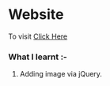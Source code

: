 # Website
To visit [Click Here](https://sunit130.github.io/Web-Dev-Projects/Dicee%20Challenge/)

### What I learnt :-
  1. Adding image via jQuery.
